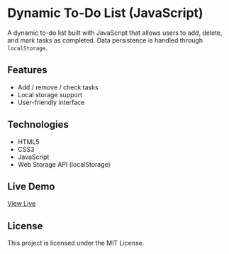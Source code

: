 # Dynamic To-Do List (JavaScript)

A dynamic to-do list built with JavaScript that allows users to add, delete, and mark tasks as completed. Data persistence is handled through `localStorage`.

## Features

- Add / remove / check tasks
- Local storage support
- User-friendly interface

## Technologies

- HTML5
- CSS3
- JavaScript
- Web Storage API (localStorage)

## Live Demo

[View Live](https://abdul-rahmannasser.github.io/dynamic-to-do-list-js/)

## License

This project is licensed under the MIT License.
